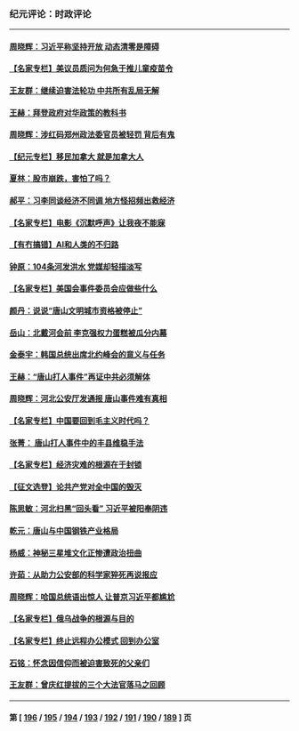 ### 纪元评论：时政评论
---
#### [周晓辉：习近平称坚持开放 动态清零是障碍](../../pages/nsc1025/n13766902.md) 
#### [【名家专栏】美议员质问为何急于推儿童疫苗令](../../pages/nsc1025/n13766766.md) 
#### [王友群：继续迫害法轮功 中共所有乱局无解](../../pages/nsc1025/n13766412.md) 
#### [王赫：拜登政府对华政策的教科书](../../pages/nsc1025/n13766222.md) 
#### [周晓辉：涉红码郑州政法委官员被轻罚 背后有鬼](../../pages/nsc1025/n13766090.md) 
#### [【纪元专栏】移民加拿大 就是加拿大人](../../pages/nsc1025/n13740942.md) 
#### [夏林：股市崩跌，害怕了吗？](../../pages/nsc1025/n13766098.md) 
#### [郝平：习李同谈经济不同调 地方怪招频出救经济](../../pages/nsc1025/n13766069.md) 
#### [【名家专栏】电影《沉默呼声》让我夜不能寐](../../pages/nsc1025/n13765897.md) 
#### [【有冇搞错】AI和人类的不归路](../../pages/nsc1025/n13765383.md) 
#### [钟原：104条河发洪水 党媒却轻描淡写](../../pages/nsc1025/n13765515.md) 
#### [【名家专栏】美国会事件委员会应做些什么](../../pages/nsc1025/n13765192.md) 
#### [颜丹：说说“唐山文明城市资格被停止”](../../pages/nsc1025/n13765231.md) 
#### [岳山：北戴河会前 李克强权力蛋糕被瓜分内幕](../../pages/nsc1025/n13765241.md) 
#### [金泰宇：韩国总统出席北约峰会的意义与任务](../../pages/nsc1025/n13764989.md) 
#### [王赫：“唐山打人事件”再证中共必须解体](../../pages/nsc1025/n13764774.md) 
#### [周晓辉：河北公安厅发通报 唐山事件难有真相](../../pages/nsc1025/n13764484.md) 
#### [【名家专栏】中国要回到毛主义时代吗？](../../pages/nsc1025/n13764319.md) 
#### [张菁： 唐山打人事件中的丰县维稳手法](../../pages/nsc1025/n13764437.md) 
#### [【名家专栏】经济灾难的根源在于封锁](../../pages/nsc1025/n13763858.md) 
#### [【征文选登】论共产党对全中国的毁灭](../../pages/nsc1025/n13764114.md) 
#### [陈思敏：河北扫黑“回头看” 习近平被阳奉阴违](../../pages/nsc1025/n13764082.md) 
#### [乾元：唐山与中国钢铁产业格局](../../pages/nsc1025/n13764071.md) 
#### [杨威：神秘三星堆文化正惨遭政治扭曲](../../pages/nsc1025/n13763893.md) 
#### [许茹：从助力公安部的科学家猝死再说报应](../../pages/nsc1025/n13763696.md) 
#### [周晓辉：哈国总统语出惊人 让普京习近平都尴尬](../../pages/nsc1025/n13763706.md) 
#### [【名家专栏】俄乌战争的根源与目的](../../pages/nsc1025/n13763508.md) 
#### [【名家专栏】终止远程办公模式 回到办公室](../../pages/nsc1025/n13763506.md) 
#### [石铭：怀念因信仰而被迫害致死的父亲们](../../pages/nsc1025/n13763349.md) 
#### [王友群：曾庆红提拔的三个大法官落马之回顾](../../pages/nsc1025/n13763196.md) 

---
#### 第 [ [196](./196.md) / [195](./195.md) / [194](./194.md) / [193](./193.md) / [192](./192.md) / [191](./191.md) / [190](./190.md) / [189](./189.md) ] 页
